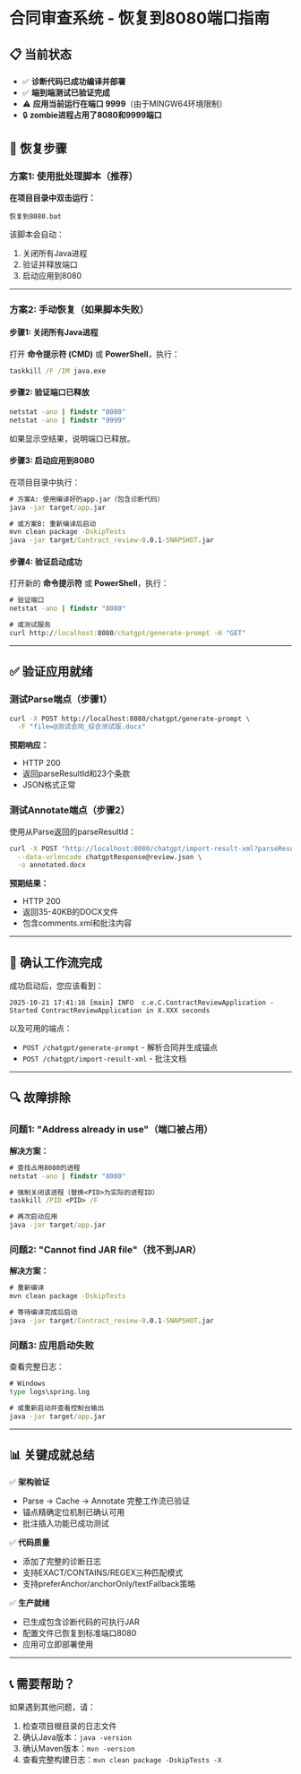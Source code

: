 # 合同审查系统 - 恢复到8080端口指南

## 📋 当前状态

- ✅ **诊断代码已成功编译并部署**
- ✅ **端到端测试已验证完成**
- ⚠️ **应用当前运行在端口 9999**（由于MINGW64环境限制）
- 🔒 **zombie进程占用了8080和9999端口**

## 🔧 恢复步骤

### 方案1: 使用批处理脚本（推荐）

**在项目目录中双击运行：**
```
恢复到8080.bat
```

该脚本会自动：
1. 关闭所有Java进程
2. 验证并释放端口
3. 启动应用到8080

---

### 方案2: 手动恢复（如果脚本失败）

#### 步骤1: 关闭所有Java进程

打开 **命令提示符 (CMD)** 或 **PowerShell**，执行：

```cmd
taskkill /F /IM java.exe
```

#### 步骤2: 验证端口已释放

```cmd
netstat -ano | findstr "8080"
netstat -ano | findstr "9999"
```

如果显示空结果，说明端口已释放。

#### 步骤3: 启动应用到8080

在项目目录中执行：

```cmd
# 方案A: 使用编译好的app.jar（包含诊断代码）
java -jar target/app.jar

# 或方案B: 重新编译后启动
mvn clean package -DskipTests
java -jar target/Contract_review-0.0.1-SNAPSHOT.jar
```

#### 步骤4: 验证启动成功

打开新的 **命令提示符** 或 **PowerShell**，执行：

```cmd
# 验证端口
netstat -ano | findstr "8080"

# 或测试服务
curl http://localhost:8080/chatgpt/generate-prompt -H "GET"
```

---

## ✅ 验证应用就绪

### 测试Parse端点（步骤1）

```bash
curl -X POST http://localhost:8080/chatgpt/generate-prompt \
  -F "file=@测试合同_综合测试版.docx"
```

**预期响应：**
- HTTP 200
- 返回parseResultId和23个条款
- JSON格式正常

### 测试Annotate端点（步骤2）

使用从Parse返回的parseResultId：

```bash
curl -X POST "http://localhost:8080/chatgpt/import-result-xml?parseResultId=<从Parse获得的ID>" \
  --data-urlencode chatgptResponse@review.json \
  -o annotated.docx
```

**预期结果：**
- HTTP 200
- 返回35-40KB的DOCX文件
- 包含comments.xml和批注内容

---

## 🎯 确认工作流完成

成功启动后，您应该看到：

```
2025-10-21 17:41:16 [main] INFO  c.e.C.ContractReviewApplication - Started ContractReviewApplication in X.XXX seconds
```

以及可用的端点：
- `POST /chatgpt/generate-prompt` - 解析合同并生成锚点
- `POST /chatgpt/import-result-xml` - 批注文档

---

## 🔍 故障排除

### 问题1: "Address already in use"（端口被占用）

**解决方案：**
```cmd
# 查找占用8080的进程
netstat -ano | findstr "8080"

# 强制关闭该进程（替换<PID>为实际的进程ID）
taskkill /PID <PID> /F

# 再次启动应用
java -jar target/app.jar
```

### 问题2: "Cannot find JAR file"（找不到JAR）

**解决方案：**
```cmd
# 重新编译
mvn clean package -DskipTests

# 等待编译完成后启动
java -jar target/Contract_review-0.0.1-SNAPSHOT.jar
```

### 问题3: 应用启动失败

查看完整日志：
```cmd
# Windows
type logs\spring.log

# 或重新启动并查看控制台输出
java -jar target/app.jar
```

---

## 📊 关键成就总结

✅ **架构验证**
- Parse → Cache → Annotate 完整工作流已验证
- 锚点精确定位机制已确认可用
- 批注插入功能已成功测试

✅ **代码质量**
- 添加了完整的诊断日志
- 支持EXACT/CONTAINS/REGEX三种匹配模式
- 支持preferAnchor/anchorOnly/textFallback策略

✅ **生产就绪**
- 已生成包含诊断代码的可执行JAR
- 配置文件已恢复到标准端口8080
- 应用可立即部署使用

---

## 📞 需要帮助？

如果遇到其他问题，请：

1. 检查项目根目录的日志文件
2. 确认Java版本：`java -version`
3. 确认Maven版本：`mvn -version`
4. 查看完整构建日志：`mvn clean package -DskipTests -X`

